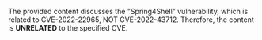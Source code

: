 The provided content discusses the "Spring4Shell" vulnerability, which is related to CVE-2022-22965, NOT CVE-2022-43712. Therefore, the content is **UNRELATED** to the specified CVE.